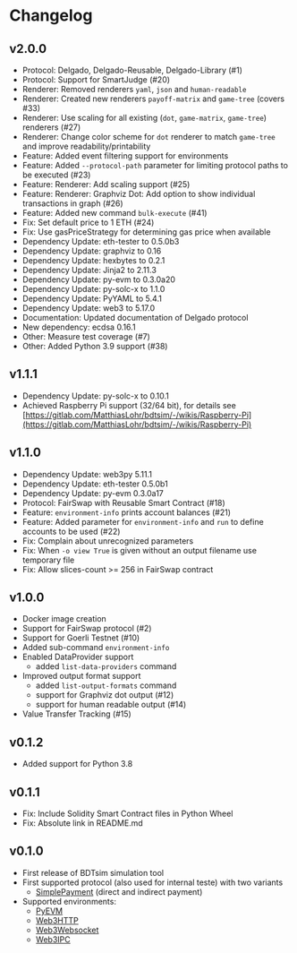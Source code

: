 # Changelog

## v2.0.0

  * Protocol: Delgado, Delgado-Reusable, Delgado-Library (#1)
  * Protocol: Support for SmartJudge (#20)
  * Renderer: Removed renderers `yaml`, `json` and `human-readable`
  * Renderer: Created new renderers `payoff-matrix` and `game-tree` (covers #33)
  * Renderer: Use scaling for all existing (`dot`, `game-matrix`, `game-tree`) renderers (#27)
  * Renderer: Change color scheme for `dot` renderer to match `game-tree` and improve readability/printability
  * Feature: Added event filtering support for environments
  * Feature: Added `--protocol-path` parameter for limiting protocol paths to be executed (#23)
  * Feature: Renderer: Add scaling support (#25)
  * Feature: Renderer: Graphviz Dot: Add option to show individual transactions in graph (#26)
  * Feature: Added new command `bulk-execute` (#41)
  * Fix: Set default price to 1 ETH (#24)
  * Fix: Use gasPriceStrategy for determining gas price when available
  * Dependency Update: eth-tester to 0.5.0b3
  * Dependency Update: graphviz to 0.16
  * Dependency Update: hexbytes to 0.2.1
  * Dependency Update: Jinja2 to 2.11.3
  * Dependency Update: py-evm to 0.3.0a20
  * Dependency Update: py-solc-x to 1.1.0
  * Dependency Update: PyYAML to 5.4.1
  * Dependency Update: web3 to 5.17.0
  * Documentation: Updated documentation of Delgado protocol
  * New dependency: ecdsa 0.16.1
  * Other: Measure test coverage (#7)
  * Other: Added Python 3.9 support (#38)

## v1.1.1

  * Dependency Update: py-solc-x to 0.10.1
  * Achieved Raspberry Pi support (32/64 bit),
    for details see [https://gitlab.com/MatthiasLohr/bdtsim/-/wikis/Raspberry-Pi](https://gitlab.com/MatthiasLohr/bdtsim/-/wikis/Raspberry-Pi)

## v1.1.0

  * Dependency Update: web3py 5.11.1
  * Dependency Update: eth-tester 0.5.0b1
  * Dependency Update: py-evm 0.3.0a17
  * Protocol: FairSwap with Reusable Smart Contract (#18)
  * Feature: `environment-info` prints account balances (#21)
  * Feature: Added parameter for `environment-info` and `run` to define accounts to be used (#22)
  * Fix: Complain about unrecognized parameters
  * Fix: When `-o view True` is given without an output filename use temporary file
  * Fix: Allow slices-count >= 256 in FairSwap contract


## v1.0.0

  * Docker image creation
  * Support for FairSwap protocol (#2)
  * Support for Goerli Testnet (#10)
  * Added sub-command `environment-info`
  * Enabled DataProvider support
    * added `list-data-providers` command
  * Improved output format support
    * added `list-output-formats` command
    * support for Graphviz dot output (#12)
    * support for human readable output (#14)
  * Value Transfer Tracking (#15)


## v0.1.2

  * Added support for Python 3.8


## v0.1.1

  * Fix: Include Solidity Smart Contract files in Python Wheel
  * Fix: Absolute link in README.md


## v0.1.0

  * First release of BDTsim simulation tool
  * First supported protocol (also used for internal teste) with two variants
    * [SimplePayment](https://gitlab.mlohr.com/bdtsim/protocols/#simplepayment) (direct and indirect payment)
  * Supported environments:
    * [PyEVM](https://gitlab.mlohr.com/bdtsim/environments/#pyevm)
    * [Web3HTTP](https://gitlab.mlohr.com/bdtsim/environments/#web3http)
    * [Web3Websocket](https://gitlab.mlohr.com/bdtsim/environments/#web3socket)
    * [Web3IPC](https://gitlab.mlohr.com/bdtsim/environments/#web3ipc)
